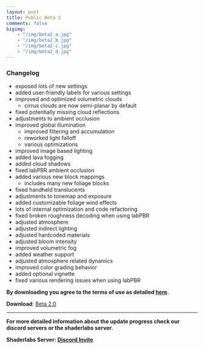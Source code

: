 ```yaml
---
layout: post
title: Public Beta 2
comments: false
bigimg: 
    - "/img/beta2_a.jpg"
    - "/img/beta2_b.jpg"
    - "/img/beta2_c.jpg"
    - "/img/beta2_d.jpg"
---
```


### Changelog

* exposed lots of new settings
* added user-friendly labels for various settings
* improved and optimized volumetric clouds
  * cirrus clouds are now semi-planar by default
* fixed potentially missing cloud reflections
* adjustments to ambient occlusion
* improved global illumination
  * improved filtering and accumulation
  * reworked light falloff
  * various optimizations
* improved image based lighting
* added lava fogging
* added cloud shadows
* fixed labPBR ambient occlusion
* added various new block mappings
  * includes many new foliage blocks
* fixed handheld translucents
* adjustments to tonemap and exposure
* added customizable foliage wind effects
* lots of internal optimization and code refactoring
* fixed broken roughness decoding when using labPBR
* adjusted atmosphere
* adjusted indirect lighting
* adjusted hardcoded materials
* adjusted bloom intensity
* improved volumetric fog
* added weather support
* adjusted atmosphere related dynamics
* improved color grading behavior
* added optional vignette
* fixed various rendering issues when using labPBR

**By downloading you agree to the terms of use as detailed [here](https://ymir-graphics.github.io/copyright/).**

**Download**: [Beta 2.0](https://github.com/ymir-graphics/ymir-releases/releases/download/beta2.0/Ymir_beta2.0.zip)

****

**For more detailed information about the update progress check our discord servers or the shaderlabs server.**

**Shaderlabs Server: [Discord Invite](https://discord.gg/RpzWN9S)**
